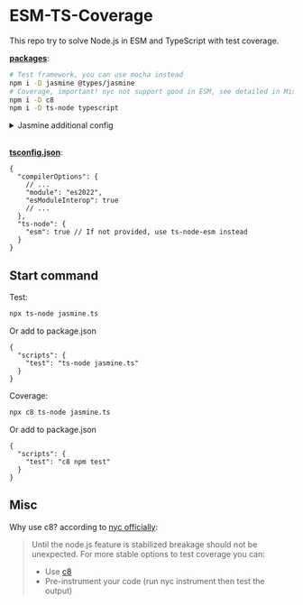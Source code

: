 # ESM-TS-Coverage

This repo try to solve Node.js in ESM and TypeScript with test coverage.

**[packages](package.json)**:

```bash
# Test framework, you can use mocha instead
npm i -D jasmine @types/jasmine
# Coverage, important! nyc not support good in ESM, see detailed in Misc
npm i -D c8
npm i -D ts-node typescript
```

<details>
  <summary>Jasmine additional config</summary>
  
  Create [jasmine.ts](jasmine.ts) to compatible with TypeScript.
  
</details>
</br>

**[tsconfig.json](tsconfig.json)**:

```jsonc
{
  "compilerOptions": {
    // ...
    "module": "es2022",
    "esModuleInterop": true
    // ...
  },
  "ts-node": {
    "esm": true // If not provided, use ts-node-esm instead
  }
}
```

## Start command

Test:

```bash
npx ts-node jasmine.ts
```

Or add to package.json

```jsonc
{
  "scripts": {
    "test": "ts-node jasmine.ts"
  }
}
```

Coverage:

```bash
npx c8 ts-node jasmine.ts
```

Or add to package.json

```jsonc
{
  "scripts": {
    "test": "c8 npm test"
  }
}
```

## Misc

Why use c8? according to [nyc officially](https://github.com/istanbuljs/esm-loader-hook):

> Until the node.js feature is stabilized breakage should not be unexpected.
> For more stable options to test coverage you can:
>
> -   Use [c8](https://github.com/bcoe/c8)
> -   Pre-instrument your code (run nyc instrument then test the output)
